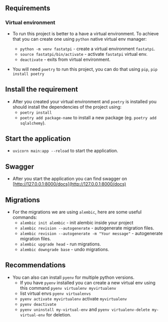 ## Requirements

### Virtual environment

- To run this project is better to a have a virtual environment. To achieve that you can create one using `python` native virtual env manager:
    - `python -m venv fastatpi` -  create a virtual environment `fastatpi`.
    - `source fastatpi/bin/activate` - activate `fastatpi` virtual env.
    - `deactivate` - exits from virtual environment.

- You will need `poetry` to run this project, you can do that using `pip`, `pip install poetry`

## Install the requirement
- After you created your virtual environment and `poetry` is installed you should install the dependencies of the project using:
    - `poetry install`
    - `poetry add package-name` to install a new package (eg. `poetry add sqlalchemy`).


## Start the application
- `uvicorn main:app --reload` to start the application.

## Swagger
- After you start the application you can find swagger on [http://127.0.0.1:8000/docs](http://127.0.0.1:8000/docs)

## Migrations
- For the migrations we are using `alembic`, here are some useful commands:
    - `alembic init alembic` - init alembic inside your project
    - `alembic revision --autogenerate` - autogenerate migration files.
    - `alembic revision --autogenerate -m "Your message"` - autogenerate migration files.
    - `alembic upgrade head` - run migrations.
    - `alembic downgrade base` - undo migrations.



## Recommendations

- You can also can install `pyenv` for multiple python versions.
    - If you have `pyenv` installed you can create a new virtual env using this command `pyenv virtualenv myvirtualenv`
    - list virtual envs `pyenv virtualenvs`
    - `pyenv activate myvirtualenv` activate `myvirtualenv`
    - `pyenv deactivate`
    - `pyenv uninstall my-virtual-env` and `pyenv virtualenv-delete my-virtual-env` for deletion.

